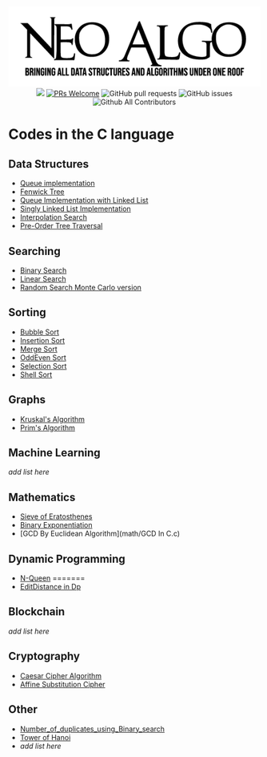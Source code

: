 <p align="center">
    <img src="../img/neo_algo.png"><br>
    <img src="https://img.shields.io/github/license/tesseractcoding/neoalgo?style=flat">
    <a href="http://makeapullrequest.com" target="_blank"><img src="https://img.shields.io/badge/PRs-welcome-brightgreen.svg?style=flat" alt="PRs Welcome"></a>
    <img alt="GitHub pull requests" src="https://img.shields.io/github/issues-pr/tesseractcoding/neoalgo">
    <img alt="GitHub issues" src="https://img.shields.io/github/issues/tesseractcoding/neoalgo">
    <img alt="Github All Contributors" src="https://img.shields.io/github/all-contributors/tesseractcoding/neoalgo">
</p>

# Codes in the C language

## Data Structures

- [Queue implementation](ds/Queueimplementation.c)
- [Fenwick Tree](ds/FenwickTree.c)
- [Queue Implementation with Linked List](ds/QueueImplementationWithList.c)
- [Singly Linked List Implementation](ds/singly_linked_list.c)
- [Interpolation Search](search/Interpolation.c)
- [Pre-Order Tree Traversal](ds/Preordertraversal.c)

## Searching

- [Binary Search](search/BinarySearch.c)
- [Linear Search](search/linear_search.c)
- [Random Search Monte Carlo version](search/random_search.c)


## Sorting

- [Bubble Sort](sort/bubble_sort.c)
- [Insertion Sort](sort/InsertionSort.c)
- [Merge Sort](sort/MergeSort.c)
- [OddEven Sort](sort/oddevensort.c)
- [Selection Sort](sort/selection_sort.c)
- [Shell Sort](sort/Shell_sort)

## Graphs

- [Kruskal's Algorithm](graphs/Kruskal_Algorithm.c)
- [Prim's Algorithm](graphs/Prim_Algorithm.c)

## Machine Learning

_add list here_

## Mathematics

- [Sieve of Eratosthenes](math/Sieve_of_Eratosthenes.c)
- [Binary Exponentiation](math/Binary_Exponentiation.c)
- [GCD By Euclidean Algorithm](math/GCD In C.c)
## Dynamic Programming

- [N-Queen](https://github.com/subhayu99/NeoAlgo/blob/master/C/dp/N-Queen.c)
=======
- [EditDistance in Dp](dp/EditDistanceDP.c)

## Blockchain

_add list here_

## Cryptography

- [Caesar Cipher Algorithm](cryptography/caesar_cipher.c)
- [Affine Substitution Cipher](cryptography/Affine_Substitution_Cipher.c)

## Other
- [Number_of_duplicates_using_Binary_search](other/Number_of_duplicates_using_Binary_search.c)
- [Tower of Hanoi](other/Tower_Of_Hanoi.c)
- _add list here_

